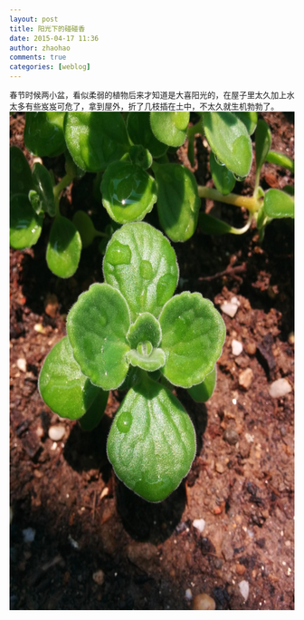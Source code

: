 ```yaml
---
layout: post
title: 阳光下的碰碰香
date: 2015-04-17 11:36
author: zhaohao
comments: true
categories: [weblog]
---
```

春节时候两小盆，看似柔弱的植物后来才知道是大喜阳光的，在屋子里太久加上水太多有些岌岌可危了，拿到屋外，折了几枝插在土中，不太久就生机勃勃了。
<a href="/Media/IMG-2015-04-17-11-36-09.jpg"><img src="/Media/IMG-2015-04-17-11-36-09.jpg" alt="IMG-2015-04-17-11-36-09" width="660" height="880" class="alignnone size-large wp-image-925" /></a>
